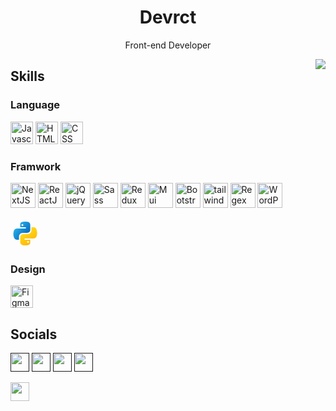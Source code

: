 
<h1 align="center">Devrct</h1>
<p align="center">Front-end Developer</p>
<img align="right" src="https://i.pinimg.com/originals/e4/26/70/e426702edf874b181aced1e2fa5c6cde.gif"/>



<h2>Skills</h2>
<h3>Language</h3>
<p align="left">
<img src="https://raw.githubusercontent.com/danielcranney/readme-generator/main/public/icons/skills/javascript-colored.svg" width="36" height="36" alt="Javascript" 
title="Javascript"/>
<img src="https://raw.githubusercontent.com/danielcranney/readme-generator/main/public/icons/skills/html5-colored.svg" width="36" height="36" alt="HTML" 
title="HTML"/>
<img src="https://raw.githubusercontent.com/danielcranney/readme-generator/main/public/icons/skills/css3-colored.svg" width="36" height="36" alt="CSS" 
title="CSS"/>
 
 <h3>Framwork</h3>
 <img src="https://skillicons.dev/icons?i=next" width="40" alt="NextJS" 
title="NextJS"/>
<img src="https://skillicons.dev/icons?i=react" width="40" alt="ReactJS" 
title="ReactJS"/>
 <img src="https://skillicons.dev/icons?i=jquery" width="40" alt="jQuery" 
title="jQuery"/>
<img src="https://skillicons.dev/icons?i=sass" width="40" alt="Sass"
title="Sass"/>
<img src="https://skillicons.dev/icons?i=redux" width="40" alt="Redux"
title="Redux"/>
<img src="https://skillicons.dev/icons?i=mui" width="40"  alt="Mui"
title="MUI"/>
<img src="https://skillicons.dev/icons?i=bootstrap" width="40" alt="Bootstrap"
title="Bootstrap"/>
<img src="https://skillicons.dev/icons?i=tailwind" width="40"  alt="tailwind" title="Tailwind" />
<img src="https://skillicons.dev/icons?i=regex" width="40" alt="Regex"
title="Regex"/>
<img src="https://skillicons.dev/icons?i=wordpress" width="40" alt="WordPress"
title="WordPress"/>
 
 
 <svg xmlns="http://www.w3.org/2000/svg" viewBox="0 0 48 48" width="48px" height="48px"><linearGradient id="goqfu1ZNmEnUrQDJEQ1bUa" x1="10.458" x2="26.314" y1="12.972" y2="26.277" gradientUnits="userSpaceOnUse"><stop offset="0" stop-color="#26abe7"/><stop offset="1" stop-color="#086dbf"/></linearGradient><path fill="url(#goqfu1ZNmEnUrQDJEQ1bUa)" d="M24.047,5c-1.555,0.005-2.633,0.142-3.936,0.367c-3.848,0.67-4.549,2.077-4.549,4.67V14h9v2 H15.22h-4.35c-2.636,0-4.943,1.242-5.674,4.219c-0.826,3.417-0.863,5.557,0,9.125C5.851,32.005,7.294,34,9.931,34h3.632v-5.104 c0-2.966,2.686-5.896,5.764-5.896h7.236c2.523,0,5-1.862,5-4.377v-8.586c0-2.439-1.759-4.263-4.218-4.672 C27.406,5.359,25.589,4.994,24.047,5z M19.063,9c0.821,0,1.5,0.677,1.5,1.502c0,0.833-0.679,1.498-1.5,1.498 c-0.837,0-1.5-0.664-1.5-1.498C17.563,9.68,18.226,9,19.063,9z"/><linearGradient id="goqfu1ZNmEnUrQDJEQ1bUb" x1="35.334" x2="23.517" y1="37.911" y2="21.034" gradientUnits="userSpaceOnUse"><stop offset="0" stop-color="#feb705"/><stop offset="1" stop-color="#ffda1c"/></linearGradient><path fill="url(#goqfu1ZNmEnUrQDJEQ1bUb)" d="M23.078,43c1.555-0.005,2.633-0.142,3.936-0.367c3.848-0.67,4.549-2.077,4.549-4.67V34h-9v-2 h9.343h4.35c2.636,0,4.943-1.242,5.674-4.219c0.826-3.417,0.863-5.557,0-9.125C41.274,15.995,39.831,14,37.194,14h-3.632v5.104 c0,2.966-2.686,5.896-5.764,5.896h-7.236c-2.523,0-5,1.862-5,4.377v8.586c0,2.439,1.759,4.263,4.218,4.672 C19.719,42.641,21.536,43.006,23.078,43z M28.063,39c-0.821,0-1.5-0.677-1.5-1.502c0-0.833,0.679-1.498,1.5-1.498 c0.837,0,1.5,0.664,1.5,1.498C29.563,38.32,28.899,39,28.063,39z"/></svg>



<h3>Design</h3>
<img src="https://raw.githubusercontent.com/danielcranney/readme-generator/main/public/icons/skills/figma-colored.svg" width="36" height="36" alt="Figma"
title="Figma"/>
</p>
    
    
             
             
 <h2> Socials </h2>
                  
<p align="left">
<a href="" target="_blank" rel="noreferrer"><img src="https://raw.githubusercontent.com/danielcranney/readme-generator/main/public/icons/socials/instagram.svg" width="30" height="30" /></a>
<a href="" target="_blank" rel="noreferrer"><img src="https://raw.githubusercontent.com/danielcranney/readme-generator/main/public/icons/socials/github-dark.svg" width="30" height="30" /></a>
<a href="" target="_blank" rel="noreferrer"><img src="https://raw.githubusercontent.com/danielcranney/readme-generator/main/public/icons/socials/linkedin.svg" width="30" height="30" /></a>
<a href="" target="_blank" rel="noreferrer"><img src="https://raw.githubusercontent.com/danielcranney/readme-generator/main/public/icons/socials/twitter.svg" width="30" height="30" /></a>  </p>
<a href"" target="_blank" rel="noreferrer"><img src="https://upload.wikimedia.org/wikipedia/commons/thumb/8/82/Telegram_logo.svg/1024px-Telegram_logo.svg.png" width="30" height="30"/></a>
<br>
